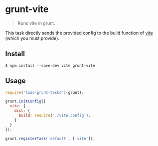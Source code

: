# grunt-vite

> Runs vite in grunt.

This task directly sends the provided config to the build function of [vite](https://esbuild.github.io/) (which you must provide).

## Install

```
$ npm install --save-dev vite grunt-vite
```

## Usage

```js
require('load-grunt-tasks')(grunt);

grunt.initConfig({
  vite: {
    dist: {
      build: require('./vite.config'),
    }
  }
});

grunt.registerTask('default', ['vite']);
```
